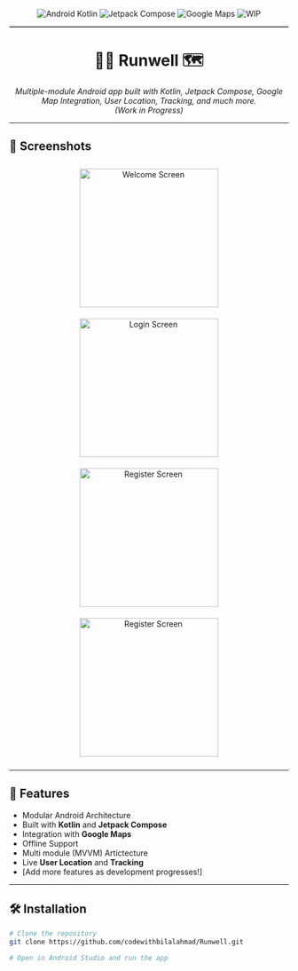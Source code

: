 
<!-- Badges -->
<p align="center">
  <img src="https://img.shields.io/badge/Android-Kotlin-green?style=flat-square" alt="Android Kotlin"/>
  <img src="https://img.shields.io/badge/Jetpack%20Compose-%F0%9F%92%BB-blueviolet?style=flat-square" alt="Jetpack Compose"/>
  <img src="https://img.shields.io/badge/Google%20Maps-Integrated-blue?style=flat-square" alt="Google Maps"/>
  <img src="https://img.shields.io/badge/Status-Work%20in%20Progress-yellow?style=flat-square" alt="WIP"/>
</p>

<hr style="border: 1px solid #bbb;">

<h1 align="center">🏃‍♂️ <b>Runwell</b> 🗺️</h1>

<p align="center"><i>
Multiple-module Android app built with Kotlin, Jetpack Compose, Google Map Integration, User Location, Tracking, and much more.<br>
<em>(Work in Progress)</em>
</i></p>

---

## 📸 Screenshots

<p align="center">
  <img src="https://github.com/user-attachments/assets/ee0d1a5c-83d0-4888-a278-4d4b68125ce6" alt="Welcome Screen" width="250" style="margin: 10px;"/>
 <img src="https://github.com/user-attachments/assets/ff14055c-3353-4ad8-86b9-daff8c661734" alt="Login Screen" width="250" style="margin: 10px;"/>
   <img src="https://github.com/user-attachments/assets/f3855d81-41df-4334-a6b0-ac8059374955" alt="Register Screen" width="250" style="margin: 10px;"/>
  <img src="https://github.com/user-attachments/assets/71d70d19-4e9c-4a37-a0b3-a4bb148ba720" alt="Register Screen" width="250" style="margin: 10px;"/>
</p>

---

## 🚀 **Features**

- Modular Android Architecture
- Built with **Kotlin** and **Jetpack Compose**
- Integration with **Google Maps**
- Offline Support
- Multi module (MVVM) Artictecture
- Live **User Location** and **Tracking**
- [Add more features as development progresses!]

---

## 🛠️ **Installation**

```bash
# Clone the repository
git clone https://github.com/codewithbilalahmad/Runwell.git

# Open in Android Studio and run the app
